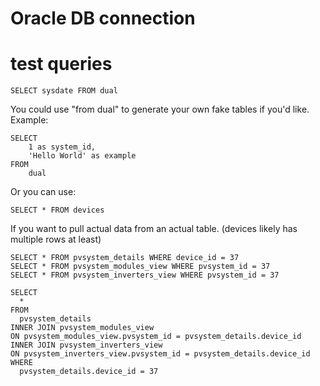 # Oracle DB connection

# test queries

    SELECT sysdate FROM dual


You could use "from dual" to generate your own fake tables if you'd like. Example:

    SELECT
        1 as system_id,
        'Hello World' as example
    FROM
        dual

Or you can use:

    SELECT * FROM devices

If you want to pull actual data from an actual table. (devices likely has multiple rows at least)



    SELECT * FROM pvsystem_details WHERE device_id = 37
    SELECT * FROM pvsystem_modules_view WHERE pvsystem_id = 37
    SELECT * FROM pvsystem_inverters_view WHERE pvsystem_id = 37

    SELECT
      *
    FROM
      pvsystem_details
    INNER JOIN pvsystem_modules_view
    ON pvsystem_modules_view.pvsystem_id = pvsystem_details.device_id
    INNER JOIN pvsystem_inverters_view
    ON pvsystem_inverters_view.pvsystem_id = pvsystem_details.device_id
    WHERE
      pvsystem_details.device_id = 37

